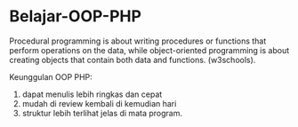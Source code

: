 # Belajar-OOP-PHP

Procedural programming is about writing procedures or functions that perform operations on the data, while object-oriented programming is about creating objects that contain both data and functions. (w3schools).

Keunggulan OOP PHP:
1. dapat menulis lebih ringkas dan cepat
2. mudah di review kembali di kemudian hari
3. struktur lebih terlihat jelas di mata program.
